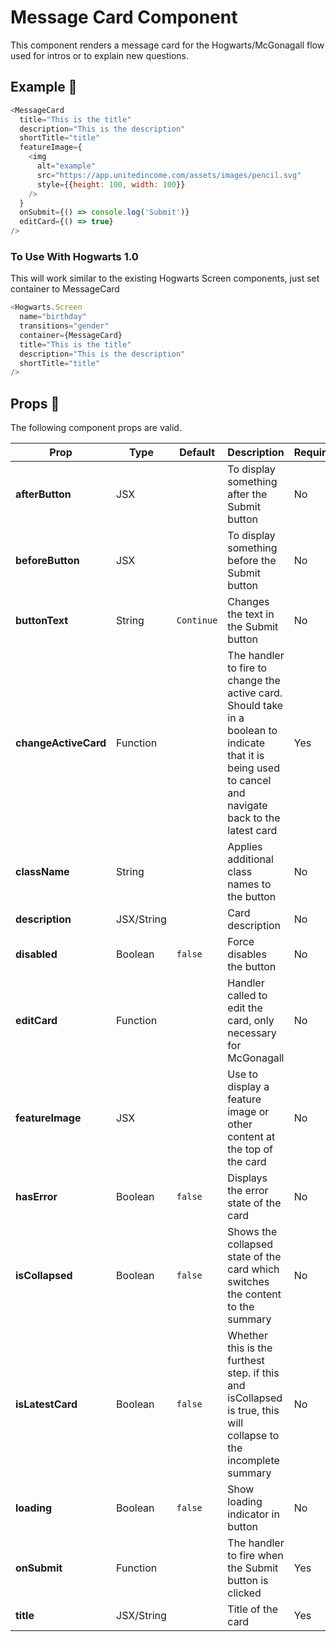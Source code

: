 # Message Card Component

This component renders a message card for the Hogwarts/McGonagall flow used for intros or to explain new questions.

## Example 🚀

```javascript
<MessageCard
  title="This is the title"
  description="This is the description"
  shortTitle="title"
  featureImage={
    <img
      alt="example"
      src="https://app.unitedincome.com/assets/images/pencil.svg"
      style={{height: 100, width: 100}}
    />
  }
  onSubmit={() => console.log('Submit')}
  editCard={() => true}
/>
```

### To Use With Hogwarts 1.0

This will work similar to the existing Hogwarts Screen components, just set container to MessageCard

```javascript
<Hogwarts.Screen
  name="birthday"
  transitions="gender"
  container={MessageCard}
  title="This is the title"
  description="This is the description"
  shortTitle="title"
/>
```

## Props 🔧

The following component props are valid.

| Prop                 | Type       | Default    | Description                                                                                                                                              | Required |
| -------------------- | ---------- | ---------- | -------------------------------------------------------------------------------------------------------------------------------------------------------- | -------- |
| **afterButton**      | JSX        |            | To display something after the Submit button                                                                                                             | No       |
| **beforeButton**     | JSX        |            | To display something before the Submit button                                                                                                            | No       |
| **buttonText**       | String     | `Continue` | Changes the text in the Submit button                                                                                                                    | No       |
| **changeActiveCard** | Function   |            | The handler to fire to change the active card. Should take in a boolean to indicate that it is being used to cancel and navigate back to the latest card | Yes      |
| **className**        | String     |            | Applies additional class names to the button                                                                                                             | No       |
| **description**      | JSX/String |            | Card description                                                                                                                                         | No       |
| **disabled**         | Boolean    | `false`    | Force disables the button                                                                                                                                | No       |
| **editCard**         | Function   |            | Handler called to edit the card, only necessary for McGonagall                                                                                           | No       |
| **featureImage**     | JSX        |            | Use to display a feature image or other content at the top of the card                                                                                   | No       |
| **hasError**         | Boolean    | `false`    | Displays the error state of the card                                                                                                                     | No       |
| **isCollapsed**      | Boolean    | `false`    | Shows the collapsed state of the card which switches the content to the summary                                                                          | No       |
| **isLatestCard**     | Boolean    | `false`    | Whether this is the furthest step. if this and isCollapsed is true, this will collapse to the incomplete summary                                         | No       |
| **loading**          | Boolean    | `false`    | Show loading indicator in button                                                                                                                         | No       |
| **onSubmit**         | Function   |            | The handler to fire when the Submit button is clicked                                                                                                    | Yes      |
| **title**            | JSX/String |            | Title of the card                                                                                                                                        | Yes      |
